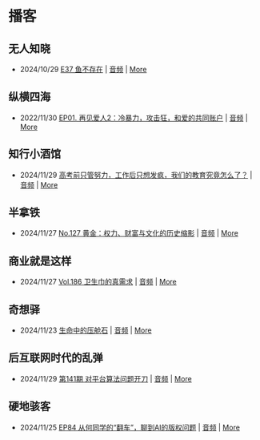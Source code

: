 # 播客

## 无人知晓
- 2024/10/29 [E37 鱼不存在](https://www.xiaoyuzhoufm.com/episode/6720836fbad346ebe6399017) | [音频](https://dts-api.xiaoyuzhoufm.com/track/611719d3cb0b82e1df0ad29e/6720836fbad346ebe6399017/media.xyzcdn.net/lu1L3ucT8gNS6cVyQe0K2Xfqu_ve.m4a) | [More](channels/%E6%97%A0%E4%BA%BA%E7%9F%A5%E6%99%93.md)

## 纵横四海
- 2022/11/30 [EP01. 再见爱人2：冷暴力，攻击狂，和爱的共同账户](https://www.ximalaya.com/sound/592716797) | [音频](https://aod.cos.tx.xmcdn.com/storages/26c6-audiofreehighqps/E9/4E/GKwRIUEHXOodAq7-QQHYdhCw-aacv2-48K.m4a) | [More](channels/%E7%BA%B5%E6%A8%AA%E5%9B%9B%E6%B5%B7.md)

## 知行小酒馆
- 2024/11/29 [高考前只管努力，工作后只想发疯，我们的教育究竟怎么了？](https://www.xiaoyuzhoufm.com/episode/674938f2c3b2a2f3344c947b) | [音频](https://dts-api.xiaoyuzhoufm.com/track/6013f9f58e2f7ee375cf4216/674938f2c3b2a2f3344c947b/media.xyzcdn.net/lp0AQbHysUGsp2RHB40jNYJag7QW.m4a) | [More](channels/%E7%9F%A5%E8%A1%8C%E5%B0%8F%E9%85%92%E9%A6%86.md)

## 半拿铁
- 2024/11/27 [No.127 黄金：权力、财富与文化的历史缩影](https://www.ximalaya.com/sound/778357296) | [音频](https://tk.wavpub.com/WPDL_JYfdzkLDfpJMwYRYKdxkBUKkVyaQnUPvdXdcVYZJCQmJvwZjZNUNqLXyHh-d3.m4a) | [More](channels/%E5%8D%8A%E6%8B%BF%E9%93%81.md)

## 商业就是这样
- 2024/11/27 [Vol.186 卫生巾的真需求](https://www.ximalaya.com/sound/778833255) | [音频](https://aod.cos.tx.xmcdn.com/storages/d50d-audiofreehighqps/5C/55/GKwRIW4LHPM4AM_ojQM27F5D.m4a) | [More](channels/%E5%95%86%E4%B8%9A%E5%B0%B1%E6%98%AF%E8%BF%99%E6%A0%B7.md)

## 奇想驿
- 2024/11/23 [生命中的压舱石](https://www.xiaoyuzhoufm.com/episode/67403d1d11045e78e5105c6f) | [音频](https://dts-api.xiaoyuzhoufm.com/track/6034daea97755b8fc9c66480/67403d1d11045e78e5105c6f/media.xyzcdn.net/lmERsWF4hFJGK9PjHGzOwQnbz-Ge.m4a) | [More](channels/%E5%A5%87%E6%83%B3%E9%A9%BF.md)

## 后互联网时代的乱弹
- 2024/11/29 [第141期 对平台算法问题开刀](https://hosting.wavpub.cn/pie/ep141/) | [音频](https://tk.wavpub.com/WPDL_ecQRnandFrWMukPuuLTNrNMaHQbtJtuDQDBPBawMbjdBpyuyjqSXMJDgGJ-7e.mp3) | [More](channels/%E5%90%8E%E4%BA%92%E8%81%94%E7%BD%91%E6%97%B6%E4%BB%A3%E7%9A%84%E4%B9%B1%E5%BC%B9.md)

## 硬地骇客
- 2024/11/25 [EP84 从何同学的“翻车”，聊到AI的版权问题](https://www.xiaoyuzhoufm.com/episode/674454ff11045e78e5c8552e) | [音频](https://dts-api.xiaoyuzhoufm.com/track/640ee2438be5d40013fe4a87/674454ff11045e78e5c8552e/media.xyzcdn.net/lvLWp2jaQQoEzTLFc1nq8262qiRy.m4a) | [More](channels/%E7%A1%AC%E5%9C%B0%E9%AA%87%E5%AE%A2.md)

